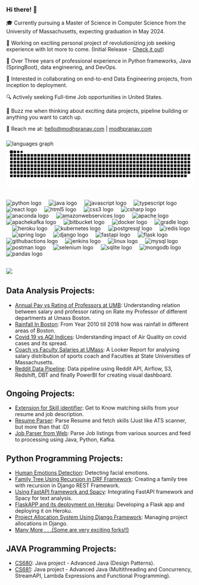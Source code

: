 ### Hi there! 👋

🎓 Currently pursuing a Master of Science in Computer Science from the University of Massachusetts, expecting graduation in May 2024.

🤝 Working on exciting personal project of revolutionizing job seeking experience with lot more to come. (Initial Release - [Check it out](https://resumeparser.modhpranav.com/))

💼 Over Three years of professional experience in Python frameworks, Java (SpringBoot), data engineering, and DevOps.

🤝 Interested in collaborating on end-to-end Data Engineering projects, from inception to deployment.

🔍 Actively seeking Full-time Job opportunities in United States.

💬 Buzz me when thinking about exciting data projects, pipeline building or anything you want to catch up.

📧 Reach me at: hello@modhpranav.com | [modhpranav.com](https://www.modhpranav.com)

###

<div align="left">
  <img src="https://github-readme-stats.vercel.app/api/top-langs?username=modhpranav&locale=en&hide_title=false&layout=compact&card_width=400&langs_count=5&theme=dracula&hide_border=false" height="250" alt="languages graph"  />
</div>
<div align="right">
<!-- <br clear="both"> -->
<img src="https://raw.githubusercontent.com/modhpranav/modhpranav/output/snake.svg" alt="Snake animation" />
</div>

##

<div align="left">
  <img src="https://skillicons.dev/icons?i=py" height="30" alt="python logo"  />
  <img width="12" />
  <img src="https://skillicons.dev/icons?i=java" height="30" alt="java logo"  />
  <img width="12" />
  <img src="https://skillicons.dev/icons?i=js" height="30" alt="javascript logo"  />
  <img width="12" />
  <img src="https://skillicons.dev/icons?i=ts" height="30" alt="typescript logo"  />
  <img width="12" />
  <img src="https://skillicons.dev/icons?i=react" height="30" alt="react logo"  />
  <img width="12" />
  <img src="https://skillicons.dev/icons?i=html" height="30" alt="html5 logo"  />
  <img width="12" />
  <img src="https://cdn.jsdelivr.net/gh/devicons/devicon/icons/css3/css3-original.svg" height="30" alt="css3 logo"  />
  <img width="12" />
  <img src="https://cdn.jsdelivr.net/gh/devicons/devicon/icons/csharp/csharp-original.svg" height="30" alt="csharp logo"  />
  <img width="12" />
  <img src="https://cdn.jsdelivr.net/gh/devicons/devicon/icons/anaconda/anaconda-original.svg" height="30" alt="anaconda logo"  />
  <img width="12" />
  <img src="https://skillicons.dev/icons?i=aws" height="30" alt="amazonwebservices logo"  />
  <img width="12" />
  <img src="https://cdn.jsdelivr.net/gh/devicons/devicon/icons/apache/apache-original.svg" height="30" alt="apache logo"  />
  <img width="12" />
  <img src="https://skillicons.dev/icons?i=kafka" height="30" alt="apachekafka logo"  />
  <img width="12" />
  <img src="https://cdn.jsdelivr.net/gh/devicons/devicon/icons/bitbucket/bitbucket-original.svg" height="30" alt="bitbucket logo"  />
  <img width="12" />
  <img src="https://skillicons.dev/icons?i=docker" height="30" alt="docker logo"  />
  <img width="12" />
  <img src="https://skillicons.dev/icons?i=gradle" height="30" alt="gradle logo"  />
  <img width="12" />
  <img src="https://skillicons.dev/icons?i=heroku" height="30" alt="heroku logo"  />
  <img width="12" />
  <img src="https://skillicons.dev/icons?i=kubernetes" height="30" alt="kubernetes logo"  />
  <img width="12" />
  <img src="https://skillicons.dev/icons?i=postgres" height="30" alt="postgresql logo"  />
  <img width="12" />
  <img src="https://skillicons.dev/icons?i=redis" height="30" alt="redis logo"  />
  <img width="12" />
  <img src="https://skillicons.dev/icons?i=spring" height="30" alt="spring logo"  />
  <img width="12" />
  <img src="https://skillicons.dev/icons?i=django" height="30" alt="django logo"  />
  <img width="12" />
  <img src="https://skillicons.dev/icons?i=fastapi" height="30" alt="fastapi logo"  />
  <img width="12" />
  <img src="https://skillicons.dev/icons?i=flask" height="30" alt="flask logo"  />
  <img width="12" />
  <img src="https://skillicons.dev/icons?i=githubactions" height="30" alt="githubactions logo"  />
  <img width="12" />
  <img src="https://skillicons.dev/icons?i=jenkins" height="30" alt="jenkins logo"  />
  <img width="12" />
  <img src="https://skillicons.dev/icons?i=linux" height="30" alt="linux logo"  />
  <img width="12" />
  <img src="https://skillicons.dev/icons?i=mysql" height="30" alt="mysql logo"  />
  <img width="12" />
  <img src="https://skillicons.dev/icons?i=postman" height="30" alt="postman logo"  />
  <img width="12" />
  <img src="https://skillicons.dev/icons?i=selenium" height="30" alt="selenium logo"  />
  <img width="12" />
  <img src="https://skillicons.dev/icons?i=sqlite" height="30" alt="sqlite logo"  />
  <img width="12" />
  <img src="https://skillicons.dev/icons?i=mongodb" height="30" alt="mongodb logo"  />
  <img width="12" />
  <img src="https://cdn.simpleicons.org/pandas/150458" height="30" alt="pandas logo"  />
</div>

##
<div align="left">
  <img src="https://visitor-badge.laobi.icu/badge?page_id=modhpranav.modhpranav&left_text=Views"  />
</div>

## Data Analysis Projects:
- [Annual Pay vs Rating of Professors at UMB](https://modhpranav.github.io/UmassBostonSalaryRatingsAnalysis/): Understanding relation between salary and professor rating on Rate my Professor of different departments at Umass Boston.
- [Rainfall In Boston](https://boston-rain-fall-analysis.vercel.app/): From Year 2010 till 2018 how was rainfall in different areas of Boston.
- [Covid 19 vs AQI Indices](https://docs.google.com/document/d/e/2PACX-1vR05QRczszrDYV8pMOwbA1BF1yEdaXhPcjqj20wfkwEjQKqqmxRaatfgUJ_66LBWNjztyjRNhEShtzC/pub): Understanding impact of Air Quality on covid cases and its spread.
- [Coach vs Faculty Salaries at UMass](https://lookerstudio.google.com/s/iSpcXwAfFOE): A Looker Report for analysing salary distribution of sports coach and Faculties at State Universities of Massachusetts.
- [Reddit Data Pipeline](https://github.com/modhpranav/reddit-data-pipeline?tab=readme-ov-file#data-pipeline): Data pipeline using Reddit API, Airflow, S3, Redshift, DBT and finally PowerBI for creating visual dashboard. 

## Ongoing Projects:
- [Extension for Skill identifier](https://github.com/modhpranav/skills-highlighter-extension): Get to Know matching skills from your resume and job description.
- [Resume Parser](https://github.com/modhpranav/resume-parser): Parse Resume and fetch skills (Just like ATS scanner, but more than that :D)
- [Job Parser from Web](https://github.com/modhpranav/JobCollectionPipeline): Parse Job listings from various sources and feed to processing using Java, Python, Kafka.


## Python Programming Projects:
- [Human Emotions Detection](https://github.com/modhpranav/AML_Project): Detecting facial emotions.
- [Family Tree Using Recursion in DRF Framework](https://github.com/modhpranav/familytree-drf/tree/develop): Creating a family tree with recursion in Django REST Framework.
- [Using FastAPI framework and Spacy](https://github.com/modhpranav/spacy-and-fastapi): Integrating FastAPI framework and Spacy for text analysis.
- [FlaskAPP and its deployment on Heroku](https://github.com/modhpranav/flaskapi): Developing a Flask app and deploying it on Heroku.
- [Project Allocation System Using Django Framework](https://github.com/modhpranav/project-allocation): Managing project allocations in Django.
- [Many More . . .(Some are very exciting forks!!)](https://github.com/modhpranav?tab=repositories)

## JAVA Programming Projects:
- [CS680](https://github.com/pranav-modh/CS680): Java project - Advanced Java (Design Patterns).
- [CS681](https://github.com/pranav-modh/CS681): Java project - Advanced Java (Multithreading and Concurrency, StreamAPI, Lambda Expressions and Functional Programming).
